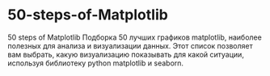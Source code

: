 # 50-steps-of-Matplotlib
50 steps of Matplotlib 
Подборка 50 лучших графиков matplotlib, наиболее полезных для анализа и визуализации данных. 
Этот список позволяет вам выбрать, какую визуализацию показывать для какой ситуации, используя 
библиотеку python matplotlib и seaborn.
